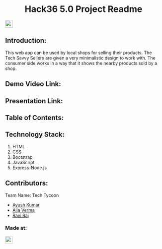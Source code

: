 <h1 align="center">Hack36 5.0 Project Readme</h1>
<p align="center">
</p>

<a href="https://hack36.com"> <img src="https://cutt.ly/BuiltAtHack36" height=24px> </a>


## Introduction:
  This web app can be used by local shops for selling their products.
  The Tech Savvy Sellers are given a very minimalistic design to work with.
  The consumer side works in a way that it shows the nearby products sold by a shop.
  
## Demo Video Link:
<!--   <a href="https://youtu.be/dQw4w9WgXcQ">https://youtu.be/dQw4w9WgXcQ</a> -->
  
## Presentation Link:
<!--   <a href="https://cutt.ly/H365PPT"> PPT link here </a> -->
  
  
## Table of Contents:

## Technology Stack:
  1) HTML
  2) CSS
  3) Bootstrap
  4) JavaScript
  5) Express-Node.js
  

## Contributors:

Team Name: Tech Tycoon

* [Ayush Kumar](https://github.com/Ayush-Kumar0)
* [Alia Verma](https://github.com/Alia1234567)
* [Ravi Raj](https://github.com/02Ravi)


### Made at:
<a href="https://hack36.com"> <img src="https://cutt.ly/BuiltAtHack36" height=24px> </a>
